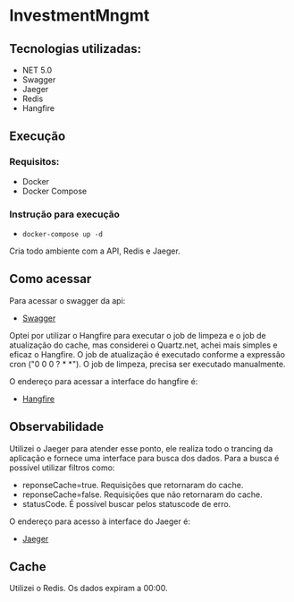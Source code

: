 # InvestmentMngmt
## Tecnologias utilizadas: 
- NET 5.0
- Swagger
- Jaeger
- Redis
- Hangfire

## Execução
### Requisitos:
- Docker
- Docker Compose

### Instrução para execução
- ```docker-compose up -d```

Cria todo ambiente com a API, Redis e Jaeger.

## Como acessar
Para acessar o swagger da api: 

- [Swagger](http://localhost/swagger/index.html)

Optei por utilizar o Hangfire para executar o job de limpeza e o job de atualização do cache, mas considerei o Quartz.net, achei mais simples e eficaz o Hangfire.
O job de atualização é executado conforme a expressão cron ("0 0 0 ? * *").
O job de limpeza, precisa ser executado manualmente.

O endereço para acessar a interface do hangfire é:
- [Hangfire](http://localhost/hangfire)

## Observabilidade
Utilizei o Jaeger para atender esse ponto, ele realiza todo o trancing da aplicação e fornece uma interface para busca dos dados.
Para a busca é possível utilizar filtros como:

- reponseCache=true. Requisições que retornaram do cache.
- reponseCache=false. Requisições que não retornaram do cache.
- statusCode. É possível buscar pelos statuscode de erro.

O endereço para acesso à interface do Jaeger é:
- [Jaeger](http://localhost:16686)

## Cache
Utilizei o Redis. Os dados expiram a 00:00.
